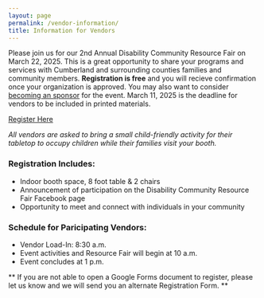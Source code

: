 ```yaml
---
layout: page
permalink: /vendor-information/
title: Information for Vendors
---
```


 Please join us for our 2nd Annual Disability Community Resource Fair on March 22, 2025. This is a great opportunity to share your programs and services with Cumberland and surrounding counties families and community members. <b>Registration is free</b> and you will recieve confirmation once your organization is approved. You may also want to consider [becoming an sponsor](/sponsor-information) for the event. March 11, 2025 is the deadline for vendors to be included in printed materials.

<div class="vendor-buttons btn-toolbar justify-content-center my-3">
  <a href="https://forms.gle/uH2QFZQwvccxvC2r8" class="btn btn-primary">Register Here</a>
</div>

 <p><em>All vendors are asked to bring a small child-friendly activity for their tabletop to occupy children while their families visit your booth. </em></p>

### Registration Includes:
- Indoor booth space, 8 foot table & 2 chairs  
- Announcement of participation on the Disability Community Resource Fair Facebook page
- Opportunity to meet and connect with individuals in your community

### Schedule for Paricipating Vendors:
- Vendor Load-In: 8:30 a.m.
- Event activities and Resource Fair will begin at 10 a.m.
- Event concludes at 1 p.m.

\*\* If you are not able to open a Google Forms document to register, please let us know and we will send you an alternate Registration Form. \*\*
